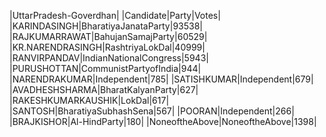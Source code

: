  
|UttarPradesh-Goverdhan|
|Candidate|Party|Votes|
|KARINDASINGH|BharatiyaJanataParty|93538|
|RAJKUMARRAWAT|BahujanSamajParty|60529|
|KR.NARENDRASINGH|RashtriyaLokDal|40999|
|RANVIRPANDAV|IndianNationalCongress|5943|
|PURUSHOTTAN|CommunistPartyofIndia|944|
|NARENDRAKUMAR|Independent|785|
|SATISHKUMAR|Independent|679|
|AVADHESHSHARMA|BharatKalyanParty|627|
|RAKESHKUMARKAUSHIK|LokDal|617|
|SANTOSH|BharatiyaSubhashSena|567|
|POORAN|Independent|266|
|BRAJKISHOR|Al-HindParty|180|
|NoneoftheAbove|NoneoftheAbove|1398|
